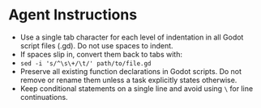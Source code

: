 # Agent Instructions

- Use a single tab character for each level of indentation in all Godot script files (.gd). Do not use spaces to indent.
- If spaces slip in, convert them back to tabs with:
- `sed -i 's/^\s\+/\t/' path/to/file.gd`
- Preserve all existing function declarations in Godot scripts. Do not remove or rename them unless a task explicitly states otherwise.
- Keep conditional statements on a single line and avoid using `\` for line continuations.

